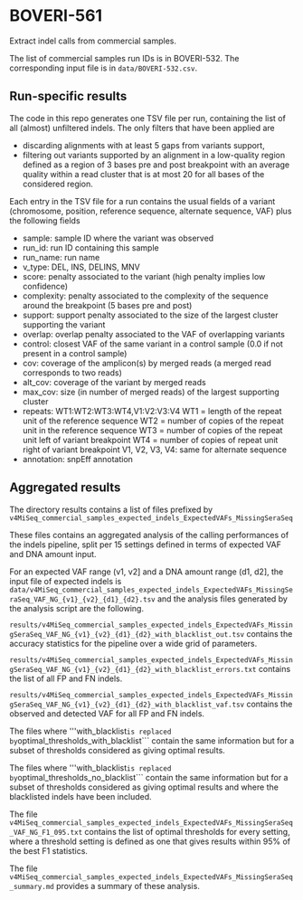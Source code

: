 # BOVERI-561
Extract indel calls from commercial samples.

The list of commercial samples run IDs is in BOVERI-532. The corresponding input
file is in `data/BOVERI-532.csv`.

## Run-specific results

The code in this repo generates one TSV file per run, containing the list of
all (almost) unfiltered indels. The only filters that have been applied are
- discarding alignments with at least 5 gaps from variants support,
- filtering out variants supported by an alignment in a low-quality region
  defined as a region of 3 bases pre and post breakpoint with an average quality
  within a read cluster that is at most 20 for all bases of the considered
  region.

Each entry in the TSV file for a run contains the usual fields of a variant
(chromosome, position, reference sequence, alternate sequence, VAF) plus the
following fields
- sample: sample ID where the variant was observed
- run_id: run ID containing this sample
- run_name: run name
- v_type: DEL, INS, DELINS, MNV
- score: penalty associated to the variant (high penalty implies low confidence)
- complexity: penalty associated to the complexity of the sequence around the
              breakpoint (5 bases pre and post)
- support: support penalty associated to the size of the largest cluster
           supporting the variant
- overlap: overlap penalty associated to the VAF of overlapping variants
- control: closest VAF of the same variant in a control sample (0.0 if not
           present in a control sample)
- cov: coverage of the amplicon(s) by merged reads (a merged read corresponds
       to two reads)
- alt_cov: coverage of the variant by merged reads
- max_cov: size (in number of merged reads) of the largest supporting cluster
- repeats: WT1:WT2:WT3:WT4,V1:V2:V3:V4
    WT1 = length of the repeat unit of the reference sequence
    WT2 = number of copies of the repeat unit in the reference sequence
    WT3 = number of copies of the repeat unit left of variant breakpoint
    WT4 = number of copies of repeat unit right of variant breakpoint
    V1, V2, V3,  V4: same for alternate sequence
- annotation: snpEff annotation

## Aggregated results

The directory results contains a list of files prefixed by
```v4MiSeq_commercial_samples_expected_indels_ExpectedVAFs_MissingSeraSeq```

These files contains an aggregated analysis of the calling performances of the
indels pipeline, split per 15 settings defined in terms of expected VAF and
DNA amount input.

For an expected VAF range (v1, v2] and a DNA amount range (d1, d2], the input
file of expected indels is
```data/v4MiSeq_commercial_samples_expected_indels_ExpectedVAFs_MissingSeraSeq_VAF_NG_{v1}_{v2}_{d1}_{d2}.tsv```
and the analysis files generated by the analysis script are  the following.  

```results/v4MiSeq_commercial_samples_expected_indels_ExpectedVAFs_MissingSeraSeq_VAF_NG_{v1}_{v2}_{d1}_{d2}_with_blacklist_out.tsv```
contains the accuracy statistics for the pipeline over a wide grid of parameters.

```results/v4MiSeq_commercial_samples_expected_indels_ExpectedVAFs_MissingSeraSeq_VAF_NG_{v1}_{v2}_{d1}_{d2}_with_blacklist_errors.txt```
contains the list of all FP and FN indels.

```results/v4MiSeq_commercial_samples_expected_indels_ExpectedVAFs_MissingSeraSeq_VAF_NG_{v1}_{v2}_{d1}_{d2}_with_blacklist_vaf.tsv```
contains the observed and detected VAF for all FP and FN indels.

The files where '''with_blacklist``` is replaced by ```optimal_thresholds_with_blacklist```
contain the same information but for a subset of thresholds considered as giving optimal results.

The files where '''with_blacklist``` is replaced by ```optimal_thresholds_no_blacklist```
contain the same information but for a subset of thresholds considered as giving optimal results and
where the blacklisted indels have been included.

The file
```v4MiSeq_commercial_samples_expected_indels_ExpectedVAFs_MissingSeraSeq_VAF_NG_F1_095.txt```
contains the list of optimal thresholds for every setting, where a threshold setting is defined
as one that gives results within 95% of the best F1 statistics.

The file
``` v4MiSeq_commercial_samples_expected_indels_ExpectedVAFs_MissingSeraSeq_summary.md```
provides a summary of these analysis.
